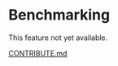 # Benchmarking

This feature not yet available.

[CONTRIBUTE.md](https://github.com/alan-turing-institute/MLJ.jl/blob/master/CONTRIBUTE.md)
